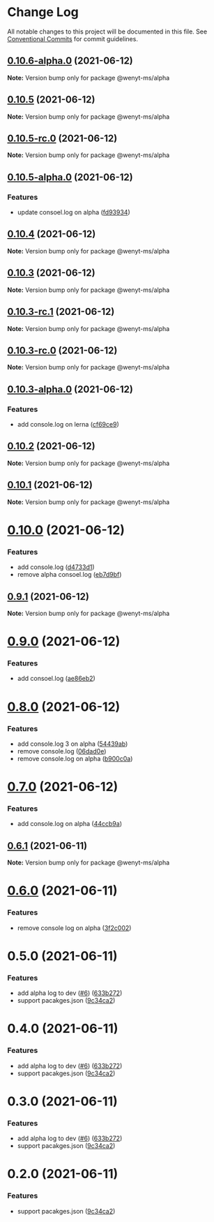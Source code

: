# Change Log

All notable changes to this project will be documented in this file.
See [Conventional Commits](https://conventionalcommits.org) for commit guidelines.

## [0.10.6-alpha.0](https://github.com/wenytang-ms-123/TestSecrets/compare/@wenyt-ms/alpha@0.10.5...@wenyt-ms/alpha@0.10.6-alpha.0) (2021-06-12)

**Note:** Version bump only for package @wenyt-ms/alpha





## [0.10.5](https://github.com/wenytang-ms-123/TestSecrets/compare/@wenyt-ms/alpha@0.10.5-rc.0...@wenyt-ms/alpha@0.10.5) (2021-06-12)

**Note:** Version bump only for package @wenyt-ms/alpha





## [0.10.5-rc.0](https://github.com/wenytang-ms-123/TestSecrets/compare/@wenyt-ms/alpha@0.10.5-alpha.0...@wenyt-ms/alpha@0.10.5-rc.0) (2021-06-12)

**Note:** Version bump only for package @wenyt-ms/alpha





## [0.10.5-alpha.0](https://github.com/wenytang-ms-123/TestSecrets/compare/@wenyt-ms/alpha@0.10.4...@wenyt-ms/alpha@0.10.5-alpha.0) (2021-06-12)


### Features

* update consoel.log on alpha ([fd93934](https://github.com/wenytang-ms-123/TestSecrets/commit/fd939343900b934c194b09e4fae790ea0240c522))





## [0.10.4](https://github.com/wenytang-ms-123/TestSecrets/compare/@wenyt-ms/alpha@0.10.3...@wenyt-ms/alpha@0.10.4) (2021-06-12)

**Note:** Version bump only for package @wenyt-ms/alpha





## [0.10.3](https://github.com/wenytang-ms-123/TestSecrets/compare/@wenyt-ms/alpha@0.10.3-rc.1...@wenyt-ms/alpha@0.10.3) (2021-06-12)

**Note:** Version bump only for package @wenyt-ms/alpha





## [0.10.3-rc.1](https://github.com/wenytang-ms-123/TestSecrets/compare/@wenyt-ms/alpha@0.10.3-rc.0...@wenyt-ms/alpha@0.10.3-rc.1) (2021-06-12)

**Note:** Version bump only for package @wenyt-ms/alpha





## [0.10.3-rc.0](https://github.com/wenytang-ms-123/TestSecrets/compare/@wenyt-ms/alpha@0.10.3-alpha.0...@wenyt-ms/alpha@0.10.3-rc.0) (2021-06-12)

**Note:** Version bump only for package @wenyt-ms/alpha





## [0.10.3-alpha.0](https://github.com/wenytang-ms-123/TestSecrets/compare/@wenyt-ms/alpha@0.10.2...@wenyt-ms/alpha@0.10.3-alpha.0) (2021-06-12)


### Features

* add console.log on lerna ([cf69ce9](https://github.com/wenytang-ms-123/TestSecrets/commit/cf69ce9f0a2394d9dffc5ab04c6e839ad1fecb88))





## [0.10.2](https://github.com/wenytang-ms-123/TestSecrets/compare/@wenyt-ms/alpha@0.10.1...@wenyt-ms/alpha@0.10.2) (2021-06-12)

**Note:** Version bump only for package @wenyt-ms/alpha





## [0.10.1](https://github.com/wenytang-ms-123/TestSecrets/compare/@wenyt-ms/alpha@0.10.0...@wenyt-ms/alpha@0.10.1) (2021-06-12)

**Note:** Version bump only for package @wenyt-ms/alpha





# [0.10.0](https://github.com/wenytang-ms-123/TestSecrets/compare/@wenyt-ms/alpha@0.9.1...@wenyt-ms/alpha@0.10.0) (2021-06-12)


### Features

* add console.log ([d4733d1](https://github.com/wenytang-ms-123/TestSecrets/commit/d4733d1e784d3ee1d3a496d0c405d54e2e8b4e41))
* remove alpha consoel.log ([eb7d9bf](https://github.com/wenytang-ms-123/TestSecrets/commit/eb7d9bf99949cab84f72616ef72f9538f217051c))





## [0.9.1](https://github.com/wenytang-ms-123/TestSecrets/compare/@wenyt-ms/alpha@0.9.0...@wenyt-ms/alpha@0.9.1) (2021-06-12)

**Note:** Version bump only for package @wenyt-ms/alpha





# [0.9.0](https://github.com/wenytang-ms-123/TestSecrets/compare/@wenyt-ms/alpha@0.8.0...@wenyt-ms/alpha@0.9.0) (2021-06-12)


### Features

* add consoel.log ([ae86eb2](https://github.com/wenytang-ms-123/TestSecrets/commit/ae86eb2b2a6494983da6ed686c8224ea8801c259))





# [0.8.0](https://github.com/wenytang-ms-123/TestSecrets/compare/@wenyt-ms/alpha@0.7.0...@wenyt-ms/alpha@0.8.0) (2021-06-12)


### Features

* add console.log 3 on alpha ([54439ab](https://github.com/wenytang-ms-123/TestSecrets/commit/54439abbc03961f3d196537424539daa8bd928fa))
* remove console.log ([06dad0e](https://github.com/wenytang-ms-123/TestSecrets/commit/06dad0e01df48c136e243c4a5b36546aa9405a27))
* remove console.log on alpha ([b900c0a](https://github.com/wenytang-ms-123/TestSecrets/commit/b900c0a6c2552201f4826439387cf333f0949083))





# [0.7.0](https://github.com/wenytang-ms-123/TestSecrets/compare/@wenyt-ms/alpha@0.6.1...@wenyt-ms/alpha@0.7.0) (2021-06-12)


### Features

* add console.log on alpha ([44ccb9a](https://github.com/wenytang-ms-123/TestSecrets/commit/44ccb9acb6b9f38ed6bef11389cfa769b68e9c9e))





## [0.6.1](https://github.com/wenytang-ms-123/TestSecrets/compare/@wenyt-ms/alpha@0.6.0...@wenyt-ms/alpha@0.6.1) (2021-06-11)

**Note:** Version bump only for package @wenyt-ms/alpha





# [0.6.0](https://github.com/wenytang-ms-123/TestSecrets/compare/@wenyt-ms/alpha@0.5.0...@wenyt-ms/alpha@0.6.0) (2021-06-11)


### Features

* remove console log on alpha ([3f2c002](https://github.com/wenytang-ms-123/TestSecrets/commit/3f2c002679623b099babbe89220c6fec9b1b1fa7))





# 0.5.0 (2021-06-11)


### Features

* add alpha log to dev ([#6](https://github.com/wenytang-ms-123/TestSecrets/issues/6)) ([633b272](https://github.com/wenytang-ms-123/TestSecrets/commit/633b2722fe871fe8a7f519d4f54e00be36f71165))
* support pacakges.json ([9c34ca2](https://github.com/wenytang-ms-123/TestSecrets/commit/9c34ca2b4908ff163b48870810fe583ff171bfa7))





# 0.4.0 (2021-06-11)


### Features

* add alpha log to dev ([#6](https://github.com/wenytang-ms-123/TestSecrets/issues/6)) ([633b272](https://github.com/wenytang-ms-123/TestSecrets/commit/633b2722fe871fe8a7f519d4f54e00be36f71165))
* support pacakges.json ([9c34ca2](https://github.com/wenytang-ms-123/TestSecrets/commit/9c34ca2b4908ff163b48870810fe583ff171bfa7))





# 0.3.0 (2021-06-11)


### Features

* add alpha log to dev ([#6](https://github.com/wenytang-ms-123/TestSecrets/issues/6)) ([633b272](https://github.com/wenytang-ms-123/TestSecrets/commit/633b2722fe871fe8a7f519d4f54e00be36f71165))
* support pacakges.json ([9c34ca2](https://github.com/wenytang-ms-123/TestSecrets/commit/9c34ca2b4908ff163b48870810fe583ff171bfa7))





# 0.2.0 (2021-06-11)


### Features

* support pacakges.json ([9c34ca2](https://github.com/wenytang-ms-123/TestSecrets/commit/9c34ca2b4908ff163b48870810fe583ff171bfa7))
